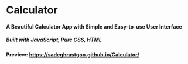 # Calculator

#### A Beautiful Calculator App with Simple and Easy-to-use User Interface

##### Built with JavaScript, Pure CSS, HTML

#### Preview: https://sadeghrastgoo.github.io/Calculator/

